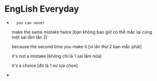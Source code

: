 # EngLish Everyday

* 
        you can never
    make the same mistake twice
[bạn không bao giờ có thể mắc lại cùng một sai lầm lần 2]

    because the second time you make it
    [vì lần thứ 2 bạn mắc phải]

    it's not a mistake
[không chỉ là 1 sai lầm nữa]

    it's a choice
[đó là 1 sư lựa chọn]

* 